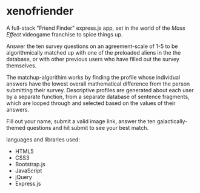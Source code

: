 # xenofriender

A full-stack "Friend Finder" express.js app, set in the world of the *Mass Effect* videogame franchise to spice things up.

Answer the ten survey questions on an agreement-scale of 1-5 to be algorithmically matched up with one of the preloaded
aliens in the the database, or with other previous users who have filled out the survey themselves.

The matchup-algorithim works by finding the profile whose individual answers have the lowest overall mathematical difference 
from the person submitting their survey. Descriptive profiles are generated about each user by a separate function, from a separate database of sentence fragments, which are looped through and selected based on the values of their answers.

Fill out your name, submit a valid image link, answer the ten galactically-themed questions and hit submit to see your best match.

languages and libraries used:
- HTML5
- CSS3
- Bootstrap.js
- JavaScript
- jQuery
- Express.js
